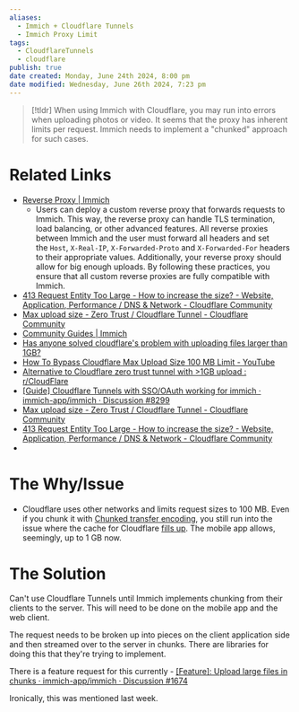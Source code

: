 ```yaml
---
aliases:
  - Immich + Cloudflare Tunnels
  - Immich Proxy Limit
tags:
  - CloudflareTunnels
  - cloudflare
publish: true
date created: Monday, June 24th 2024, 8:00 pm
date modified: Wednesday, June 26th 2024, 7:23 pm
---
```

 
> [!tldr] When using Immich with Cloudflare, you may run into errors when uploading photos or video.  It seems that the proxy has inherent limits per request.  Immich needs to implement a "chunked" approach for such cases.

# Related Links
- [Reverse Proxy | Immich](https://immich.app/docs/administration/reverse-proxy)
	- Users can deploy a custom reverse proxy that forwards requests to Immich. This way, the reverse proxy can handle TLS termination, load balancing, or other advanced features. All reverse proxies between Immich and the user must forward all headers and set the `Host`, `X-Real-IP`, `X-Forwarded-Proto` and `X-Forwarded-For` headers to their appropriate values. Additionally, your reverse proxy should allow for big enough uploads. By following these practices, you ensure that all custom reverse proxies are fully compatible with Immich.
- [413 Request Entity Too Large - How to increase the size? - Website, Application, Performance / DNS & Network - Cloudflare Community](https://community.cloudflare.com/t/413-request-entity-too-large-how-to-increase-the-size/330117)
- [Max upload size - Zero Trust / Cloudflare Tunnel - Cloudflare Community](https://community.cloudflare.com/t/max-upload-size/630925)
- [Community Guides | Immich](https://immich.app/docs/community-guides/)
- [Has anyone solved cloudflare's problem with uploading files larger than 1GB?](https://github.com/immich-app/immich/discussions/8299#discussioncomment-9569293)
- [How To Bypass Cloudflare Max Upload Size 100 MB Limit - YouTube](https://www.youtube.com/watch?v=V61Z0WEbVtE&feature=youtu.be)
- [Alternative to Cloudflare zero trust tunnel with >1GB upload : r/CloudFlare](https://www.reddit.com/r/CloudFlare/comments/18vhu4p/alternative_to_cloudflare_zero_trust_tunnel_with/)
- [[Guide] Cloudflare Tunnels with SSO/OAuth working for immich · immich-app/immich · Discussion #8299](https://github.com/immich-app/immich/discussions/8299)
- [Max upload size - Zero Trust / Cloudflare Tunnel - Cloudflare Community](https://community.cloudflare.com/t/max-upload-size/630925)
- [413 Request Entity Too Large - How to increase the size? - Website, Application, Performance / DNS & Network - Cloudflare Community](https://community.cloudflare.com/t/413-request-entity-too-large-how-to-increase-the-size/330117)
- 
# The Why/Issue
- Cloudflare uses other networks and limits request sizes to 100 MB.  Even if you chunk it with [Chunked transfer encoding](https://en.wikipedia.org/wiki/Chunked_transfer_encoding#:~:text=Chunked%20transfer%20encoding%20is%20a,received%20independently%20of%20one%20another.), you still run into the issue where the cache for Cloudflare [fills up](https://github.com/immich-app/immich/discussions/1674). The mobile app allows, seemingly, up to 1 GB now. 

# The Solution
Can't use Cloudflare Tunnels until Immich implements chunking from their clients to the server. This will need to be done on the mobile app and the web client.

The request needs to be broken up into pieces on the client application side and then streamed over to the server in chunks.  There are libraries for doing this that they're trying to implement.

There is a feature request for this currently - [[Feature]: Upload large files in chunks · immich-app/immich · Discussion #1674](https://github.com/immich-app/immich/discussions/1674)

Ironically, this was mentioned last week.


